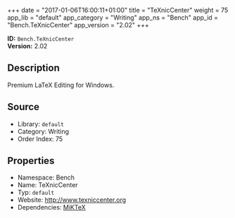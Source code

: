 ﻿+++
date = "2017-01-06T16:00:11+01:00"
title = "TeXnicCenter"
weight = 75
app_lib = "default"
app_category = "Writing"
app_ns = "Bench"
app_id = "Bench.TeXnicCenter"
app_version = "2.02"
+++

**ID:** `Bench.TeXnicCenter`  
**Version:** 2.02  
<!--more-->

## Description
Premium LaTeX Editing for Windows.

## Source

* Library: `default`
* Category: Writing
* Order Index: 75

## Properties

* Namespace: Bench
* Name: TeXnicCenter
* Typ: `default`
* Website: <http://www.texniccenter.org>
* Dependencies: [MiKTeX](/app/Bench.MiKTeX)

